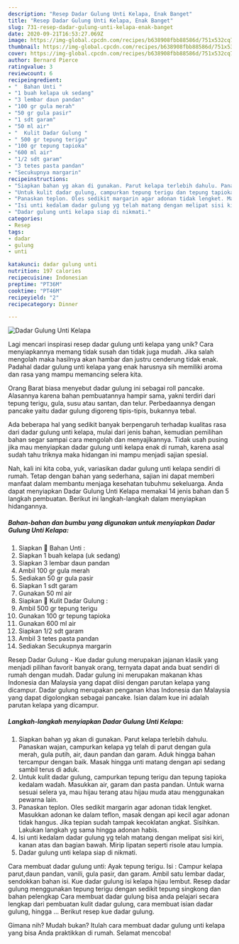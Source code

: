 ```yaml
---
description: "Resep Dadar Gulung Unti Kelapa, Enak Banget"
title: "Resep Dadar Gulung Unti Kelapa, Enak Banget"
slug: 731-resep-dadar-gulung-unti-kelapa-enak-banget
date: 2020-09-21T16:53:27.069Z
image: https://img-global.cpcdn.com/recipes/b638908fbb88586d/751x532cq70/dadar-gulung-unti-kelapa-foto-resep-utama.jpg
thumbnail: https://img-global.cpcdn.com/recipes/b638908fbb88586d/751x532cq70/dadar-gulung-unti-kelapa-foto-resep-utama.jpg
cover: https://img-global.cpcdn.com/recipes/b638908fbb88586d/751x532cq70/dadar-gulung-unti-kelapa-foto-resep-utama.jpg
author: Bernard Pierce
ratingvalue: 3
reviewcount: 6
recipeingredient:
- "  Bahan Unti "
- "1 buah kelapa uk sedang"
- "3 lembar daun pandan"
- "100 gr gula merah"
- "50 gr gula pasir"
- "1 sdt garam"
- "50 ml air"
- "  Kulit Dadar Gulung "
- " 500 gr tepung terigu"
- "100 gr tepung tapioka"
- "600 ml air"
- "1/2 sdt garam"
- "3 tetes pasta pandan"
- "Secukupnya margarin"
recipeinstructions:
- "Siapkan bahan yg akan di gunakan. Parut kelapa terlebih dahulu. Panaskan wajan, campurkan kelapa yg telah di parut dengan gula merah, gula putih, air, daun pandan dan garam. Aduk hingga bahan tercampur dengan baik. Masak hingga unti matang dengan api sedang sambil terus di aduk."
- "Untuk kulit dadar gulung, campurkan tepung terigu dan tepung tapioka kedalam wadah. Masukkan air, garam dan pasta pandan. Untuk warna sesuai selera ya, mau hijau terang atau hijau muda atau menggunakan pewarna lain."
- "Panaskan teplon. Oles sedikit margarin agar adonan tidak lengket. Masukkan adonan ke dalam teflon, masak dengan api kecil agar adonan tidak hangus. Jika tepian sudah tampak kecoklatan angkat. Sisihkan. Lakukan langkah yg sama hingga adonan habis."
- "Isi unti kedalam dadar gulung yg telah matang dengan melipat sisi kiri, kanan atas dan bagian bawah. Mirip lipatan seperti risole atau lumpia."
- "Dadar gulung unti kelapa siap di nikmati."
categories:
- Resep
tags:
- dadar
- gulung
- unti

katakunci: dadar gulung unti 
nutrition: 197 calories
recipecuisine: Indonesian
preptime: "PT36M"
cooktime: "PT46M"
recipeyield: "2"
recipecategory: Dinner

---
```



![Dadar Gulung Unti Kelapa](https://img-global.cpcdn.com/recipes/b638908fbb88586d/751x532cq70/dadar-gulung-unti-kelapa-foto-resep-utama.jpg)

Lagi mencari inspirasi resep dadar gulung unti kelapa yang unik? Cara menyiapkannya memang tidak susah dan tidak juga mudah. Jika salah mengolah maka hasilnya akan hambar dan justru cenderung tidak enak. Padahal dadar gulung unti kelapa yang enak harusnya sih memiliki aroma dan rasa yang mampu memancing selera kita.

Orang Barat biasa menyebut dadar gulung ini sebagai roll pancake. Alasannya karena bahan pembuatannya hampir sama, yakni terdiri dari tepung terigu, gula, susu atau santan, dan telur. Perbedaannya dengan pancake yaitu dadar gulung digoreng tipis-tipis, bukannya tebal.

Ada beberapa hal yang sedikit banyak berpengaruh terhadap kualitas rasa dari dadar gulung unti kelapa, mulai dari jenis bahan, kemudian pemilihan bahan segar sampai cara mengolah dan menyajikannya. Tidak usah pusing jika mau menyiapkan dadar gulung unti kelapa enak di rumah, karena asal sudah tahu triknya maka hidangan ini mampu menjadi sajian spesial.


Nah, kali ini kita coba, yuk, variasikan dadar gulung unti kelapa sendiri di rumah. Tetap dengan bahan yang sederhana, sajian ini dapat memberi manfaat dalam membantu menjaga kesehatan tubuhmu sekeluarga. Anda dapat menyiapkan Dadar Gulung Unti Kelapa memakai 14 jenis bahan dan 5 langkah pembuatan. Berikut ini langkah-langkah dalam menyiapkan hidangannya.

<!--inarticleads1-->

##### Bahan-bahan dan bumbu yang digunakan untuk menyiapkan Dadar Gulung Unti Kelapa:

1. Siapkan  🥥 Bahan Unti :
1. Siapkan 1 buah kelapa (uk sedang)
1. Siapkan 3 lembar daun pandan
1. Ambil 100 gr gula merah
1. Sediakan 50 gr gula pasir
1. Siapkan 1 sdt garam
1. Gunakan 50 ml air
1. Siapkan  🥥 Kulit Dadar Gulung :
1. Ambil  500 gr tepung terigu
1. Gunakan 100 gr tepung tapioka
1. Gunakan 600 ml air
1. Siapkan 1/2 sdt garam
1. Ambil 3 tetes pasta pandan
1. Sediakan Secukupnya margarin


Resep Dadar Gulung - Kue dadar gulung merupakan jajanan klasik yang menjadi pilihan favorit banyak orang, ternyata dapat anda buat sendiri di rumah dengan mudah. Dadar gulung ini merupakan makanan khas Indonesia dan Malaysia yang dapat diisi dengan parutan kelapa yang dicampur. Dadar gulung merupakan penganan khas Indonesia dan Malaysia yang dapat digolongkan sebagai pancake. Isian dalam kue ini adalah parutan kelapa yang dicampur. 

<!--inarticleads2-->

##### Langkah-langkah menyiapkan Dadar Gulung Unti Kelapa:

1. Siapkan bahan yg akan di gunakan. Parut kelapa terlebih dahulu. Panaskan wajan, campurkan kelapa yg telah di parut dengan gula merah, gula putih, air, daun pandan dan garam. Aduk hingga bahan tercampur dengan baik. Masak hingga unti matang dengan api sedang sambil terus di aduk.
1. Untuk kulit dadar gulung, campurkan tepung terigu dan tepung tapioka kedalam wadah. Masukkan air, garam dan pasta pandan. Untuk warna sesuai selera ya, mau hijau terang atau hijau muda atau menggunakan pewarna lain.
1. Panaskan teplon. Oles sedikit margarin agar adonan tidak lengket. Masukkan adonan ke dalam teflon, masak dengan api kecil agar adonan tidak hangus. Jika tepian sudah tampak kecoklatan angkat. Sisihkan. Lakukan langkah yg sama hingga adonan habis.
1. Isi unti kedalam dadar gulung yg telah matang dengan melipat sisi kiri, kanan atas dan bagian bawah. Mirip lipatan seperti risole atau lumpia.
1. Dadar gulung unti kelapa siap di nikmati.


Cara membuat dadar gulung unti: Ayak tepung terigu. Isi : Campur kelapa parut,daun pandan, vanili, gula pasir, dan garam. Ambil satu lembar dadar, sendokkan bahan isi. Kue dadar gulung isi kelapa hijau lembut. Resep dadar gulung menggunakan tepung terigu dengan sedikit tepung singkong dan bahan pelengkap Cara membuat dadar gulung bisa anda pelajari secara lengkap dari pembuatan kulit dadar gulung, cara membuat isian dadar gulung, hingga … Berikut resep kue dadar gulung. 

Gimana nih? Mudah bukan? Itulah cara membuat dadar gulung unti kelapa yang bisa Anda praktikkan di rumah. Selamat mencoba!
